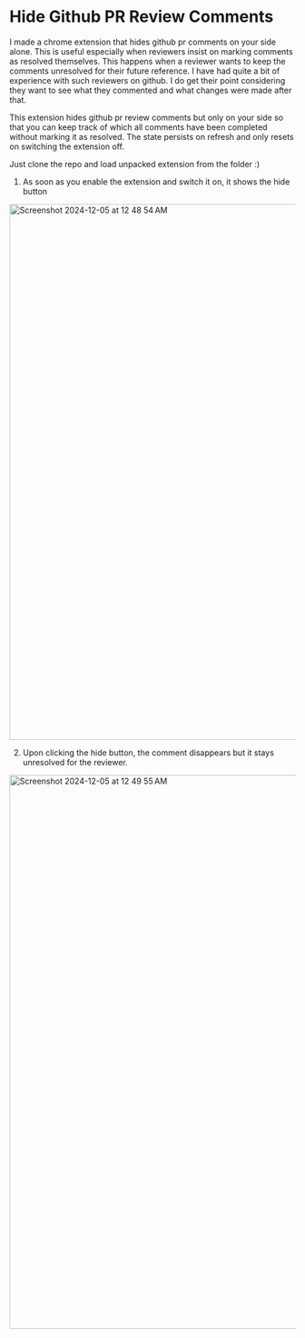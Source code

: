 # Hide Github PR Review Comments
I made a chrome extension that hides github pr comments on your side alone. This is useful especially when reviewers insist on marking comments as resolved themselves. This happens when a reviewer wants to keep the comments unresolved for their future reference. I have had quite a bit of experience with such reviewers on github. I do get their point considering they want to see what they commented and what changes were made after that. 

This extension hides github pr review comments but only on your side so that you can keep track of which all comments have been completed without marking it as resolved. The state persists on refresh and only resets on switching the extension off.

Just clone the repo and load unpacked extension from the folder :)

1. As soon as you enable the extension and switch it on, it shows the hide button
<img width="943" alt="Screenshot 2024-12-05 at 12 48 54 AM" src="https://github.com/user-attachments/assets/65a138a6-c7fa-4ae9-a58c-9753d4fe8d52">

2. Upon clicking the hide button, the comment disappears but it stays unresolved for the reviewer.
<img width="975" alt="Screenshot 2024-12-05 at 12 49 55 AM" src="https://github.com/user-attachments/assets/78b13e8a-6144-4cbd-a70e-a36eb5bbd127">
